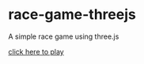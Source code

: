 # race-game-threejs
A simple race game using three.js

[click here to play](http://noiron.github.io/race-game-threejs/)
